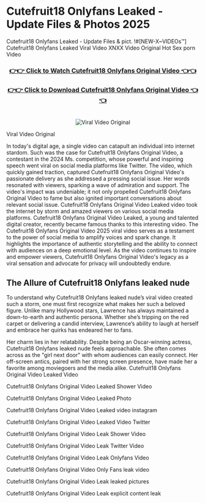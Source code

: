 # Cutefruit18 Onlyfans Leaked - Update Files & Photos 2025

Cutefruit18 Onlyfans Leaked - Update Files & pict. !#[NEW-X~VIDEOs™] Cutefruit18 Onlyfans Leaked Viral Video XNXX Video Original Hot Sex porn Video
<br>
<div align="center">
<h3><a href="https://links2leaks.com/cutefruit18" rel="nofollow">👉👉 Click to Watch Cutefruit18 Onlyfans Original Video 👈👈</a></h3>
<h3><a href="https://links2leaks.com/cutefruit18" rel="nofollow">👉👉 Click to Download Cutefruit18 Onlyfans Original Video 👈👈</a></h3>
<br>
<a href="https://links2leaks.com/cutefruit18" rel="nofollow"><img src="https://i.ibb.co/Gkj2r4b/banner.png" alt="Viral Video Original" style="max-width: 100%; display: inline-block;" data-target="animated-image.originalImage"></a>
</div>

Viral Video Original

In today's digital age, a single video can catapult an individual into internet stardom. Such was the case for Cutefruit18 Onlyfans Original Video, a contestant in the 2024 Ms. competition, whose powerful and inspiring speech went viral on social media platforms like Twitter.
The video, which quickly gained traction, captured Cutefruit18 Onlyfans Original Video's passionate delivery as she addressed a pressing social issue. Her words resonated with viewers, sparking a wave of admiration and support. The video's impact was undeniable; it not only propelled Cutefruit18 Onlyfans Original Video to fame but also ignited important conversations about relevant social issue.
Cutefruit18 Onlyfans Original Video Leaked video took the internet by storm and amazed viewers on various social media platforms. Cutefruit18 Onlyfans Original Video Leaked, a young and talented digital creator, recently became famous thanks to this interesting video.
The Cutefruit18 Onlyfans Original Video 2025 viral video serves as a testament to the power of social media to amplify voices and spark change. It highlights the importance of authentic storytelling and the ability to connect with audiences on a deep emotional level. As the video continues to inspire and empower viewers, Cutefruit18 Onlyfans Original Video's legacy as a viral sensation and advocate for privacy will undoubtedly endure.

<h2>The Allure of Cutefruit18 Onlyfans leaked nude</h2>


To understand why Cutefruit18 Onlyfans leaked nude’s viral video created such a storm, one must first recognize what makes her such a beloved figure. Unlike many Hollywood stars, Lawrence has always maintained a down-to-earth and authentic persona. Whether she’s tripping on the red carpet or delivering a candid interview, Lawrence’s ability to laugh at herself and embrace her quirks has endeared her to fans.

Her charm lies in her relatability. Despite being an Oscar-winning actress, Cutefruit18 Onlyfans leaked nude feels approachable. She often comes across as the "girl next door" with whom audiences can easily connect. Her off-screen antics, paired with her strong screen presence, have made her a favorite among moviegoers and the media alike.
Cutefruit18 Onlyfans Original Video Leaked Video

Cutefruit18 Onlyfans Original Video Leaked Shower Video

Cutefruit18 Onlyfans Original Video Leaked Photo

Cutefruit18 Onlyfans Original Video Leaked video instagram

Cutefruit18 Onlyfans Original Video Leaked Video Twitter

Cutefruit18 Onlyfans Original Video Leak Shower Video

Cutefruit18 Onlyfans Original Video Leak Twitter Video

Cutefruit18 Onlyfans Original Video Leak Onlyfans Video

Cutefruit18 Onlyfans Original Video Only Fans leak video

Cutefruit18 Onlyfans Original Video Leak leaked pictures

Cutefruit18 Onlyfans Original Video Leak explicit content leak